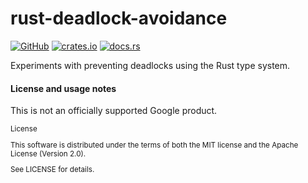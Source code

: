 # rust-deadlock-avoidance

[![GitHub](https://img.shields.io/crates/l/rust-deadlock-avoidance)](https://github.com/google/rust-deadlock-avoidance)
[![crates.io](https://img.shields.io/crates/d/rust-deadlock-avoidance)](https://crates.io/crates/rust-deadlock-avoidance)
[![docs.rs](https://docs.rs/rust-deadlock-avoidance/badge.svg)](https://docs.rs/rust-deadlock-avoidance)

Experiments with preventing deadlocks using the Rust type system.

#### License and usage notes

This is not an officially supported Google product.

<sup>
License

This software is distributed under the terms of both the MIT license and the
Apache License (Version 2.0).

See LICENSE for details.
</sup>

